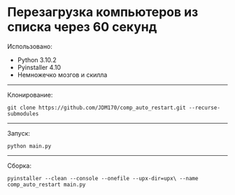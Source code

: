 # Перезагрузка компьютеров из списка через 60 секунд
Использовано:
- Python 3.10.2
- Pyinstaller 4.10
- Немножечко мозгов и скилла

---

Клонирование:
```
git clone https://github.com/JDM170/comp_auto_restart.git --recurse-submodules
```

---

Запуск:
```
python main.py
```

---

Сборка:
```
pyinstaller --clean --console --onefile --upx-dir=upx\ --name comp_auto_restart main.py
```
